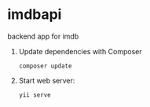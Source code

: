 # imdbapi
backend app for imdb

1. Update dependencies with Composer 

    ```
    composer update 

2. Start web server:

    ```
    yii serve
